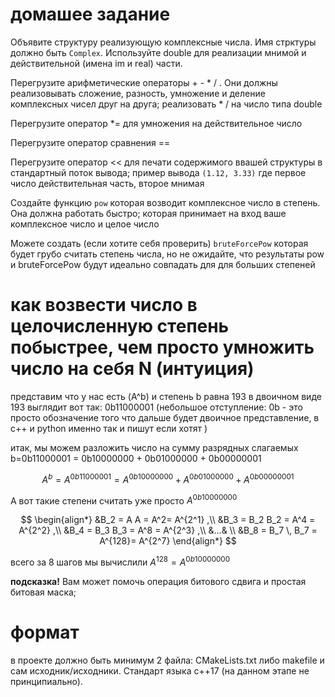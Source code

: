# домашее задание  
Объявите структуру реализующую комплексные числа.
Имя стрктуры должно быть `Complex`.
Используйте double для реализации мнимой и действительной (имена im  и real) части.


Перегрузите арифметические операторы + - * / . Они должны реализовывать сложение, разность, умножение и деление комплексных чисел друг на друга; реализовать  * / на число типа double  

Перегрузите оператор *= для умножения на действительное число 

Перегрузите оператор сравнения == 

Перегрузите оператор << для печати содержимого ввашей структуры в стандартный поток вывода; пример вывода `(1.12, 3.33)` где первое число действительная часть, второе мнимая 


Создайте функцию `pow` которая возводит комплексное число в степень. Она должна работать быстро;
которая принимает на вход ваше комплексное число и целое число 

Можете создать (если хотите себя проверить) `bruteForcePow` которая будет грубо считать степень числа, но не ожидайте, что результаты pow и bruteForcePow будут идеально совпадать для для больших степеней



# как возвести число в целочисленную степень побыстрее, чем просто умножить число на себя N (интуиция) 



представим что у нас есть (A^b) и степень b равна 193 
в двоичном виде 193 выглядит вот так: 0b11000001  (небольшое отступление: 0b - это просто обозначение того что дальше будет двоичное представление, в с++ и python именно так и пишут если хотят )

итак, мы можем разложить число на сумму разрядных слагаемых b=0b11000001 = 0b10000000 + 0b01000000 + 0b00000001 

$$ A^b = A^{0b11000001} = A^{0b10000000} + A^{0b01000000} + A^{0b00000001} $$


А вот такие степени считать уже просто  $A^{0b10000000}$

$$
\begin{align*}
&B_2 = A A = A^2= A^{2^1} ,\\
&B_3 = B_2  B_2 = A^4 = A^{2^2} ,\\
&B_4 = B_3  B_3 = A^8 = A^{2^3} ,\\
&...& \\
&B_8 = B_7 \, B_7 = A^{128}= A^{2^7} 
\end{align*}
$$

всего за 8 шагов мы вычислили $A^{128}=A^{0b10000000}$

**подсказка!** Вам может помочь операция битового сдвига и простая битовая маска;

# формат 
 в проекте должно быть минимум 2 файла: CMakeLists.txt либо makefile и сам исходник/исходники.
 Cтандарт языка с++17 (на данном этапе не принципиально).